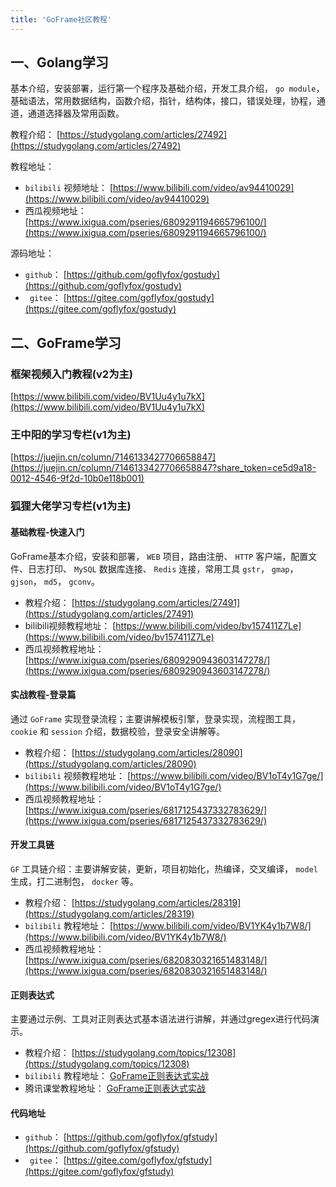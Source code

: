 ```yaml
---
title: 'GoFrame社区教程'
---
```


## 一、Golang学习

基本介绍，安装部署，运行第一个程序及基础介绍，开发工具介绍， `go module`，基础语法，常用数据结构，函数介绍，指针，结构体，接口，错误处理，协程，通道，通道选择器及常用函数。

教程介绍： [https://studygolang.com/articles/27492](https://studygolang.com/articles/27492)

教程地址：

- `bilibili` 视频地址： [https://www.bilibili.com/video/av94410029](https://www.bilibili.com/video/av94410029)
- 西瓜视频地址： [https://www.ixigua.com/pseries/6809291194665796100/](https://www.ixigua.com/pseries/6809291194665796100/)

源码地址：

- `github`： [https://github.com/goflyfox/gostudy](https://github.com/goflyfox/gostudy)
- ` gitee`： [https://gitee.com/goflyfox/gostudy](https://gitee.com/goflyfox/gostudy)

## 二、GoFrame学习

### 框架视频入门教程(v2为主)

[https://www.bilibili.com/video/BV1Uu4y1u7kX](https://www.bilibili.com/video/BV1Uu4y1u7kX)

### 王中阳的学习专栏(v1为主)

[https://juejin.cn/column/7146133427706658847](https://juejin.cn/column/7146133427706658847?share_token=ce5d9a18-0012-4546-9f2d-10b0e118b001)

### 狐狸大佬学习专栏(v1为主)

#### 基础教程-快速入门

GoFrame基本介绍，安装和部署， `WEB` 项目，路由注册、 `HTTP` 客户端，配置文件、日志打印、 `MySQL` 数据库连接、 `Redis` 连接，常用工具 `gstr`， `gmap`， `gjson`， `md5`， `gconv`。

- 教程介绍： [https://studygolang.com/articles/27491](https://studygolang.com/articles/27491)
- bilibili视频教程地址： [https://www.bilibili.com/video/bv157411Z7Le](https://www.bilibili.com/video/bv157411Z7Le)
- 西瓜视频教程地址： [https://www.ixigua.com/pseries/6809290943603147278/](https://www.ixigua.com/pseries/6809290943603147278/)

#### 实战教程-登录篇

通过 `GoFrame` 实现登录流程；主要讲解模板引擎，登录实现，流程图工具， `cookie` 和 `session` 介绍，数据校验，登录安全讲解等。

- 教程介绍： [https://studygolang.com/articles/28090](https://studygolang.com/articles/28090)
- `bilibili` 视频教程地址： [https://www.bilibili.com/video/BV1oT4y1G7ge/](https://www.bilibili.com/video/BV1oT4y1G7ge/)
- 西瓜视频教程地址： [https://www.ixigua.com/pseries/6817125437332783629/](https://www.ixigua.com/pseries/6817125437332783629/)

#### 开发工具链

`GF` 工具链介绍：主要讲解安装，更新，项目初始化，热编译，交叉编译， `model` 生成，打二进制包， `docker` 等。

- 教程介绍： [https://studygolang.com/articles/28319](https://studygolang.com/articles/28319)
- `bilibili` 教程地址： [https://www.bilibili.com/video/BV1YK4y1b7W8/](https://www.bilibili.com/video/BV1YK4y1b7W8/)
- 西瓜视频教程地址： [https://www.ixigua.com/pseries/6820830321651483148/](https://www.ixigua.com/pseries/6820830321651483148/)

#### 正则表达式

主要通过示例、工具对正则表达式基本语法进行讲解，并通过gregex进行代码演示。

- 教程介绍： [https://studygolang.com/topics/12308](https://studygolang.com/topics/12308)
- `bilibili` 教程地址： [GoFrame正则表达式实战](https://www.bilibili.com/video/BV1Ct4y1S7zk/)
- 腾讯课堂教程地址： [GoFrame正则表达式实战](https://ke.qq.com/course/2993998?taid=10026334867533646&tuin=13b4f9bd)

#### 代码地址

- `github`： [https://github.com/goflyfox/gfstudy](https://github.com/goflyfox/gfstudy)
- ` gitee`： [https://gitee.com/goflyfox/gfstudy](https://gitee.com/goflyfox/gfstudy)
